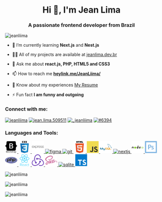 <h1 align="center">Hi 👋, I'm Jean Lima</h1>
<h3 align="center">A passionate frontend developer from Brazil</h3>

<p align="left"> <img src="https://komarev.com/ghpvc/?username=jeanliima&label=Profile%20views&color=0e75b6&style=flat" alt="jeanliima" /> </p>

- 🌱 I’m currently learning **Next.js** and **Nest.js**

- 👨‍💻 All of my projects are available at [jeanlima.dev.br](http://jeanlima.dev.br/)

- 💬 Ask me about **react.js, PHP, HTML5 and CSS3**

- 📫 How to reach me [**heylink.me/JeanLiima/**](heylink.me/JeanLiima/)

- 📄 Know about my experiences [My Resume](https://www.canva.com/design/DAEgc_oR3hQ/Gq1rqvv9FoPUx0em6HJjQg/watch?utm_content=DAEgc_oR3hQ&utm_campaign=designshare&utm_medium=link&utm_source=publishsharelink)

- ⚡ Fun fact **I am funny and outgoing**

<h3 align="left">Connect with me:</h3>
<p align="left">
<a href="https://linkedin.com/in/jeanliima" target="blank"><img align="center" src="https://raw.githubusercontent.com/rahuldkjain/github-profile-readme-generator/master/src/images/icons/Social/linked-in-alt.svg" alt="jeanliima" height="30" width="40" /></a>
<a href="https://fb.com/jean.lima.509511" target="blank"><img align="center" src="https://raw.githubusercontent.com/rahuldkjain/github-profile-readme-generator/master/src/images/icons/Social/facebook.svg" alt="jean.lima.509511" height="30" width="40" /></a>
<a href="https://instagram.com/_jeanliima" target="blank"><img align="center" src="https://raw.githubusercontent.com/rahuldkjain/github-profile-readme-generator/master/src/images/icons/Social/instagram.svg" alt="_jeanliima" height="30" width="40" /></a>
<a href="https://discord.gg/#6394" target="blank"><img align="center" src="https://raw.githubusercontent.com/rahuldkjain/github-profile-readme-generator/master/src/images/icons/Social/discord.svg" alt="#6394" height="30" width="40" /></a>
</p>

<h3 align="left">Languages and Tools:</h3>
<p align="left"> <a href="https://getbootstrap.com" target="_blank"> <img src="https://raw.githubusercontent.com/devicons/devicon/master/icons/bootstrap/bootstrap-plain-wordmark.svg" alt="bootstrap" width="40" height="40"/> </a> <a href="https://www.w3schools.com/css/" target="_blank"> <img src="https://raw.githubusercontent.com/devicons/devicon/master/icons/css3/css3-original-wordmark.svg" alt="css3" width="40" height="40"/> </a> <a href="https://expressjs.com" target="_blank"> <img src="https://raw.githubusercontent.com/devicons/devicon/master/icons/express/express-original-wordmark.svg" alt="express" width="40" height="40"/> </a> <a href="https://www.figma.com/" target="_blank"> <img src="https://www.vectorlogo.zone/logos/figma/figma-icon.svg" alt="figma" width="40" height="40"/> </a> <a href="https://git-scm.com/" target="_blank"> <img src="https://www.vectorlogo.zone/logos/git-scm/git-scm-icon.svg" alt="git" width="40" height="40"/> </a> <a href="https://www.w3.org/html/" target="_blank"> <img src="https://raw.githubusercontent.com/devicons/devicon/master/icons/html5/html5-original-wordmark.svg" alt="html5" width="40" height="40"/> </a> <a href="https://developer.mozilla.org/en-US/docs/Web/JavaScript" target="_blank"> <img src="https://raw.githubusercontent.com/devicons/devicon/master/icons/javascript/javascript-original.svg" alt="javascript" width="40" height="40"/> </a> <a href="https://www.mysql.com/" target="_blank"> <img src="https://raw.githubusercontent.com/devicons/devicon/master/icons/mysql/mysql-original-wordmark.svg" alt="mysql" width="40" height="40"/> </a> <a href="https://nextjs.org/" target="_blank"> <img src="https://cdn.worldvectorlogo.com/logos/nextjs-3.svg" alt="nextjs" width="40" height="40"/> </a> <a href="https://nodejs.org" target="_blank"> <img src="https://raw.githubusercontent.com/devicons/devicon/master/icons/nodejs/nodejs-original-wordmark.svg" alt="nodejs" width="40" height="40"/> </a> <a href="https://www.photoshop.com/en" target="_blank"> <img src="https://raw.githubusercontent.com/devicons/devicon/master/icons/photoshop/photoshop-line.svg" alt="photoshop" width="40" height="40"/> </a> <a href="https://www.php.net" target="_blank"> <img src="https://raw.githubusercontent.com/devicons/devicon/master/icons/php/php-original.svg" alt="php" width="40" height="40"/> </a> <a href="https://reactjs.org/" target="_blank"> <img src="https://raw.githubusercontent.com/devicons/devicon/master/icons/react/react-original-wordmark.svg" alt="react" width="40" height="40"/> </a> <a href="https://redux.js.org" target="_blank"> <img src="https://raw.githubusercontent.com/devicons/devicon/master/icons/redux/redux-original.svg" alt="redux" width="40" height="40"/> </a> <a href="https://sass-lang.com" target="_blank"> <img src="https://raw.githubusercontent.com/devicons/devicon/master/icons/sass/sass-original.svg" alt="sass" width="40" height="40"/> </a> <a href="https://www.sqlite.org/" target="_blank"> <img src="https://www.vectorlogo.zone/logos/sqlite/sqlite-icon.svg" alt="sqlite" width="40" height="40"/> </a> <a href="https://www.typescriptlang.org/" target="_blank"> <img src="https://raw.githubusercontent.com/devicons/devicon/master/icons/typescript/typescript-original.svg" alt="typescript" width="40" height="40"/> </a> </p>

<p><img align="center" src="https://github-readme-stats.vercel.app/api/top-langs?username=jeanliima&show_icons=true&locale=en&layout=compact" alt="jeanliima" /></p>

<p><img align="center" src="https://github-readme-stats.vercel.app/api?username=jeanliima&show_icons=true&locale=en" alt="jeanliima" /></p>

<p><img align="center" src="https://github-readme-streak-stats.herokuapp.com/?user=jeanliima&" alt="jeanliima" /></p>

